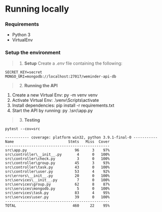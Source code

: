 # Running locally

### Requirements  
- Python 3
- VirtualEnv

### Setup the environment

> 1. **Setup**
Create a *.env* file containing the following:

```
SECRET_KEY=secret
MONGO_URI=mongodb://localhost:27017/weminder-api-db
```

> 2. **Running the API**

1. Create a new Virtual Env: py -m venv venv
2. Activate Virtual Env: .\venv\Scripts\activate
2. Install dependencies: pip install -r requirements.txt
3. Start the API by running: py .\src\app.py

> 3. **Testing**

```
pytest --cov=src

----------- coverage: platform win32, python 3.9.1-final-0 -----------
Name                         Stmts   Miss  Cover
------------------------------------------------
src\app.py                      96      3    97%
src\controller\__init__.py       4      0   100%
src\controller\check.py          3      0   100%
src\controller\group.py         45      3    93%
src\controller\task.py          43      0   100%
src\controller\user.py          53      4    92%
src\errors\__init__.py          20      0   100%
src\services\__init__.py         7      0   100%
src\services\group.py           62      8    87%
src\services\mongodb.py          5      0   100%
src\services\task.py            83      4    95%
src\services\user.py            39      0   100%
------------------------------------------------
TOTAL                          460     22    95%
```